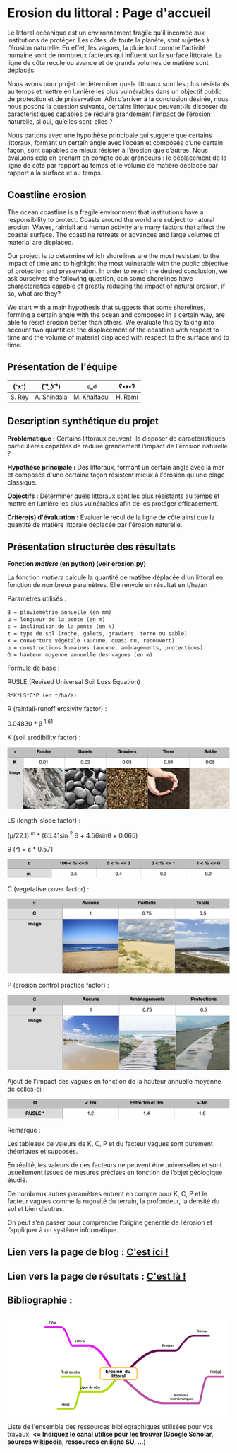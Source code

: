 # Erosion du littoral : Page d'accueil

Le littoral océanique est un environnement fragile qu’il incombe aux institutions de protéger.
Les côtes, de toute la planète, sont sujettes à l’érosion naturelle.
En effet, les vagues, la pluie tout comme l’activité humaine sont de nombreux facteurs qui influent sur la surface littorale.
La ligne de côte recule ou avance et de grands volumes de matière sont déplacés.

Nous avons pour projet de déterminer quels littoraux sont les plus résistants au temps et mettre en lumière les plus vulnérables dans un objectif public de protection et de préservation.
Afin d’arriver à la conclusion désirée, nous nous posons la question suivante, certains littoraux peuvent-ils disposer de caractéristiques capables de réduire grandement l’impact de l’érosion naturelle, si oui, qu’elles sont-elles ?

Nous partons avec une hypothèse principale qui suggère que certains littoraux, formant un certain angle avec l’océan et composés d’une certain façon, sont capables de mieux résister à l’érosion que d’autres.
Nous évaluons cela en prenant en compte deux  grandeurs : le déplacement de la ligne de côte par rapport au temps et le volume de matière déplacée par rapport à la surface et au temps.

## Coastline erosion

The ocean coastline is a fragile environment that institutions have a responsibility to protect.
Coasts around the world are subject to natural erosion.
Waves, rainfall and human activity are many factors that affect the coastal surface.
The coastline retreats or advances and large volumes of material are displaced.

Our project is to determine which shorelines are the most resistant to the impact of time and to highlight the most vulnerable with the public objective of protection and preservation.
In order to reach the desired conclusion, we ask ourselves the following question, can some shorelines have characteristics capable of greatly reducing the impact of natural erosion, if so, what are they?

We start with a main hypothesis that suggests that some shorelines, forming a certain angle with the ocean and composed in a certain way, are able to resist erosion better than others.
We evaluate this by taking into account two quantities: the displacement of the coastline with respect to time and the volume of material displaced with respect to the surface and to time.

## Présentation de l'équipe

|(ᵔᴥᵔ)|( ͡° ͜ʖ ͡°)|ಠ_ಠ|ʕ•ᴥ•ʔ|
|--|--|--|--|
| S. Rey | A. Shindala | M. Khalfaoui | H. Rami |


## Description synthétique du projet

**Problématique :** Certains littoraux peuvent-ils disposer de caractéristiques particulières capables de réduire grandement l'impact de l'érosion naturelle ? 

**Hypothèse principale :** Des littoraux, formant un certain angle avec la mer et composés d'une certaine façon résistent mieux à l'érosion qu'une plage classique.

**Objectifs :** Déterminer quels littoraux sont les plus résistants au temps et mettre en lumière les plus vulnérables afin de les protéger efficacement.

**Critère(s) d'évaluation :** Evaluer le recul de la ligne de côte ainsi que la quantité de matière littorale déplacée par l'érosion naturelle.

## Présentation structurée des résultats

**Fonction *matiere* (en python) (voir erosion.py)**

La fonction *matiere* calcule la quantité de matière déplacée d'un littoral en fonction de nombreux paramètres. Elle renvoie un résultat en t/ha/an

Paramètres utilisés :

	β = pluviométrie annuelle (en mm)
	μ = longueur de la pente (en m)
	ε = inclinaison de la pente (en %)
	τ = type de sol (roche, galets, graviers, terre ou sable)
	κ = couverture végétale (aucune, quasi nu, recouvert)
	ɑ = constructions humaines (aucune, aménagements, protections)
	Ω = hauteur moyenne annuelle des vagues (en m)

Formule de base :

  RUSLE (Revised Universal Soil Loss Equation)

	R*K*LS*C*P (en t/ha/a)
    
R (rainfall-runoff erosivity factor) :
	
0.04830 * β <sup>1,61</sup>

K (soil erodibility factor) :

![K](https://github.com/DYNAMIC-G7-PCGI-23-1B/erosion-du-littoral/blob/0791ae5b0ab08ed9fb5ac4c6a1312455bd01589f/images/K.png)

LS (length-slope factor) :

(μ/22.1) <sup>m</sup> * (65.41sin <sup>2</sup> θ + 4.56sinθ + 0.065)
	
θ (°) = ε * 0.571

![m](https://github.com/DYNAMIC-G7-PCGI-23-1B/erosion-du-littoral/blob/0791ae5b0ab08ed9fb5ac4c6a1312455bd01589f/images/m.png)

C (vegetative cover factor) :

![C](https://github.com/DYNAMIC-G7-PCGI-23-1B/erosion-du-littoral/blob/0791ae5b0ab08ed9fb5ac4c6a1312455bd01589f/images/C.png)

P (erosion control practice factor) :

![P](https://github.com/DYNAMIC-G7-PCGI-23-1B/erosion-du-littoral/blob/0791ae5b0ab08ed9fb5ac4c6a1312455bd01589f/images/P.png)

Ajout de l'impact des vagues en fonction de la hauteur annuelle moyenne de celles-ci :

![waves](https://github.com/DYNAMIC-G7-PCGI-23-1B/erosion-du-littoral/blob/0791ae5b0ab08ed9fb5ac4c6a1312455bd01589f/images/waves.png)

Remarque :

Les tableaux de valeurs de K, C, P et du facteur vagues sont purement théoriques et supposés.

En réalité, les valeurs de ces facteurs ne peuvent être universelles et sont usuellement issues de mesures précises en fonction de l’objet géologique étudié.

De nombreux autres paramètres entrent en compte pour K, C, P et le facteur vagues comme la rugosité du terrain, la profondeur, la densité du sol et bien d’autres.

On peut s’en passer pour comprendre l’origine générale de l’érosion et l’appliquer à un système informatique.

## Lien vers la page de blog : <a href="https://dynamic-g7-pcgi-23-1b.github.io/erosion-du-littoral/blog.html"> C'est ici ! </a>

## Lien vers la page de résultats : <a href="https://dynamic-g7-pcgi-23-1b.github.io/erosion-du-littoral/results.html"> C'est là ! </a>

## Bibliographie :

![Mind map](https://raw.githubusercontent.com/DYNAMIC-G7-PCGI-23-1B/erosion-du-littoral/945a653a60059a4bbeb1945d39e629d5beb7d3ee/images/mind_map.png)

Liste de l'ensemble des ressources bibliographiques utilisées pour vos travaux. **<= Indiquez le canal utilisé pour les trouver (Google Scholar, sources wikipedia, ressources en ligne SU, ...)**
